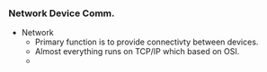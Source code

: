 
### Network Device Comm.
- Network
	- Primary function is to provide connectivty between devices.
	- Almost everything runs on TCP/IP which based on OSI.
	- 